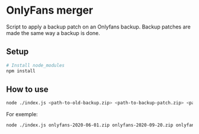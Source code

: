 # OnlyFans merger

Script to apply a backup patch on an Onlyfans backup.
Backup patches are made the same way a backup is done.

## Setup
```sh
# Install node_modules
npm install
```

## How to use
```sh
node ./index.js <path-to-old-backup.zip> <path-to-backup-patch.zip> <path-to-merged-backup.zip>
```

For exemple:
```sh
node ./index.js onlyfans-2020-06-01.zip onlyfans-2020-09-20.zip onlyfans-merged.zip
```